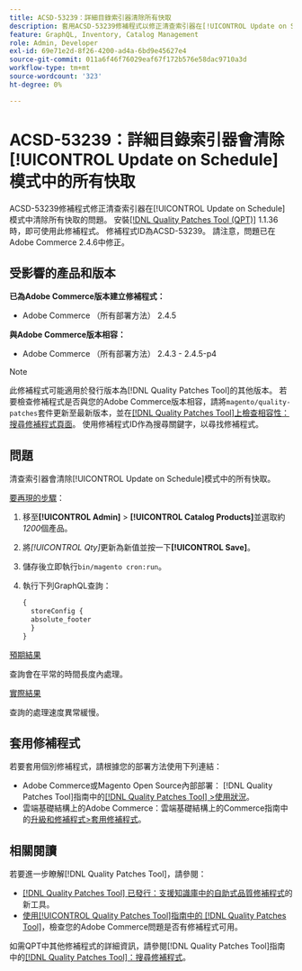 ```yaml
---
title: ACSD-53239：詳細目錄索引器清除所有快取
description: 套用ACSD-53239修補程式以修正清查索引器在[!UICONTROL Update on Schedule]模式中清除所有快取的Adobe Commerce問題。
feature: GraphQL, Inventory, Catalog Management
role: Admin, Developer
exl-id: 69e71e2d-8f26-4200-ad4a-6bd9e45627e4
source-git-commit: 011a6f46f76029eaf67f172b576e58dac9710a3d
workflow-type: tm+mt
source-wordcount: '323'
ht-degree: 0%

---
```


# ACSD-53239：詳細目錄索引器會清除[!UICONTROL Update on Schedule]模式中的所有快取

ACSD-53239修補程式修正清查索引器在[!UICONTROL Update on Schedule]模式中清除所有快取的問題。 安裝[[!DNL Quality Patches Tool (QPT)]](https://experienceleague.adobe.com/zh-hant/docs/commerce-operations/tools/quality-patches-tool/quality-patches-tool-to-self-serve-quality-patches) 1.1.36時，即可使用此修補程式。 修補程式ID為ACSD-53239。 請注意，問題已在Adobe Commerce 2.4.6中修正。

## 受影響的產品和版本

**已為Adobe Commerce版本建立修補程式：**

* Adobe Commerce （所有部署方法） 2.4.5

**與Adobe Commerce版本相容：**

* Adobe Commerce （所有部署方法） 2.4.3 - 2.4.5-p4

>[!NOTE]
>
>此修補程式可能適用於發行版本為[!DNL Quality Patches Tool]的其他版本。 若要檢查修補程式是否與您的Adobe Commerce版本相容，請將`magento/quality-patches`套件更新至最新版本，並在[[!DNL Quality Patches Tool]上檢查相容性：搜尋修補程式頁面](https://experienceleague.adobe.com/tools/commerce-quality-patches/index.html?lang=zh-Hant)。 使用修補程式ID作為搜尋關鍵字，以尋找修補程式。

## 問題

清查索引器會清除[!UICONTROL Update on Schedule]模式中的所有快取。

<u>要再現的步驟</u>：

1. 移至&#x200B;**[!UICONTROL Admin]** > **[!UICONTROL Catalog Products]**&#x200B;並選取約&#x200B;*1200*&#x200B;個產品。
2. 將&#x200B;*[!UICONTROL Qty]*&#x200B;更新為新值並按一下&#x200B;**[!UICONTROL Save]**。
3. 儲存後立即執行`bin/magento cron:run`。
4. 執行下列GraphQL查詢：

   ```GraphQL
   {
     storeConfig {
     absolute_footer
     }
   }
   ```

<u>預期結果</u>

查詢會在平常的時間長度內處理。

<u>實際結果</u>

查詢的處理速度異常緩慢。

## 套用修補程式

若要套用個別修補程式，請根據您的部署方法使用下列連結：

* Adobe Commerce或Magento Open Source內部部署： [!DNL Quality Patches Tool]指南中的[[!DNL Quality Patches Tool] >使用狀況](/help/tools/quality-patches-tool/usage.md)。
* 雲端基礎結構上的Adobe Commerce：雲端基礎結構上的Commerce指南中的[升級和修補程式>套用修補程式](https://experienceleague.adobe.com/docs/commerce-cloud-service/user-guide/develop/upgrade/apply-patches.html?lang=zh-Hant)。

## 相關閱讀

若要進一步瞭解[!DNL Quality Patches Tool]，請參閱：

* [[!DNL Quality Patches Tool] 已發行：支援知識庫中的自助式品質修補程式](https://experienceleague.adobe.com/zh-hant/docs/commerce-operations/tools/quality-patches-tool/quality-patches-tool-to-self-serve-quality-patches)的新工具。
* [使用[!UICONTROL Quality Patches Tool]指南中的 [!DNL Quality Patches Tool]](/help/tools/quality-patches-tool/patches-available-in-qpt/check-patch-for-magento-issue-with-magento-quality-patches.md)，檢查您的Adobe Commerce問題是否有修補程式可用。


如需QPT中其他修補程式的詳細資訊，請參閱[!DNL Quality Patches Tool]指南中的[[!DNL Quality Patches Tool]：搜尋修補程式](https://experienceleague.adobe.com/tools/commerce-quality-patches/index.html?lang=zh-Hant)。
